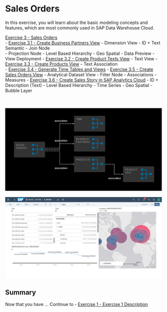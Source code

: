 # Sales Orders

In this exercise, you will learn about the basic modeling concepts and features, which are most commonly used in SAP Data Warehouse Cloud. 

[Exercise 3 - Sales Orders](exercises/ex3/)  
    - [Exercise 3.1 - Create Business Partners View](exercises/ex3/business-partners-view)
        - Dimension View
        - ID + Text Semantic
        - Join Node  
        - Projection Node
        - Level Based Hierarchy 
        - Geo Spatial
        - Data Preview
        - View Deployment
    - [Exercise 3.2 - Create Product Texts View](exercises/ex3/product-texts-view)
        - Text View 
    - [Exercise 3.3 - Create Products View](exercises/ex3/products-view)
        - Text Association   
    - [Exercise 3.4 - Generate Time Tables and Views](exercises/ex1/time-tables-views)
    - [Exercise 3.5 - Create Sales Orders View](exercises/ex3/sales-orders-view)
        - Analytical Dataset View
        - Filter Node
        - Associations
        - Measures
    - [Exercise 3.6 - Create Sales Story in SAP Analytics Cloud](exercises/ex3/sales-story)
        - ID + Description (Text)
        - Level Based Hierarchy
        - Time Series 
        - Geo Spatial - Bubble Layer

<br><br>![](/exercises/ex3/images/SalesOrders_01.png)
<br><br>![](/exercises/ex3/images/SalesOrders_02.png)


## Summary

Now that you have ... 
Continue to - [Exercise 1 - Exercise 1 Description](../ex1/README.md)
